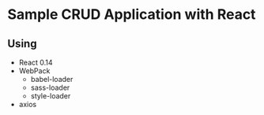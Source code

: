 # Sample CRUD Application with React

## Using
- React 0.14
- WebPack
  - babel-loader 
  - sass-loader
  - style-loader
- axios
